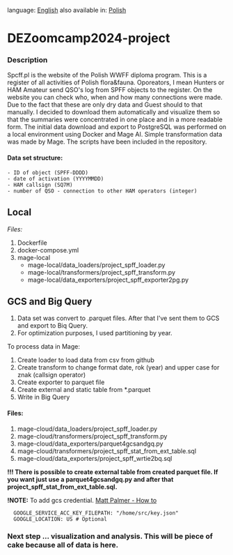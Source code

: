 <!--multilang v0 en:README.md pl:READMEPL.md -->
<!--multilang buttons-->

language: [English](README.md) also available in:
[Polish](READMEPL.md)

<!--lang:en-->

# DEZoomcamp2024-project

### Description
Spcff.pl is the website of the Polish WWFF diploma program. This is a register of all activities of Polish flora&fauna. Oporeators, I mean Hunters or HAM Amateur send QSO's log from SPFF objects to the register. On the website you can check who, when and how many connections were made. Due to the fact that these are only dry data and Guest should to that manually. I decided to download them automatically and visualize them so that the summaries were concentrated in one place and in a more readable form. The initial data download and export to PostgreSQL was performed on a local environment using Docker and Mage AI. Simple transformation data was made by Mage. The scripts have been included in the repository.


#### Data set structure:
```
- ID of object (SPFF-DDDD)
- date of activation (YYYYMMDD)
- HAM callsign (SQ7M)
- number of QSO - connection to other HAM operators (integer)
```

## Local

*Files:*
1. Dockerfile
2. docker-compose.yml 
3. mage-local
   - mage-local/data_loaders/project_spff_loader.py
   - mage-local/transformers/project_spff_transform.py
   - mage-local/data_exporters/project_spff_exporter2pg.py


## GCS and Big Query
1. Data set was convert to .parquet files. After that I've  sent them to GCS and export to Biq Query. 
2. For optimization purposes, I used partitioning by year.



To process data in Mage:
1. Create loader to load data from csv from github
2. Create transform to change format date, rok (year) and upper case for znak (callsign operator)
3. Create exporter to parquet file
4. Create external and static table from *.parquet
4. Write in Big Query

#### Files:
1. mage-cloud/data_loaders/project_spff_loader.py
2. mage-cloud/transformers/project_spff_transform.py
3. mage-cloud/data_exporters/parquet4gcsandgq.py
4. mage-cloud/transformers/project_spff_stat_from_ext_table.sql
5. mage-cloud/data_exporters/project_spff_wrtie2bq.sql

**!!! There is possible to create external table from created parquet file. If you want just use a parquet4gcsandgq.py and after that project_spff_stat_from_ext_table.sql.** 

**!NOTE:** To add gcs credential. [Matt Palmer - How to](https://www.youtube.com/watch?v=w0XmcASRUnc&list=PL3MmuxUbc_hJed7dXYoJw8DoCuVHhGEQb&index=25)
``` 
  GOOGLE_SERVICE_ACC_KEY_FILEPATH: "/home/src/key.json"
  GOOGLE_LOCATION: US # Optional
```


### Next step ... visualization and analysis. This will be piece of cake because all of data is here.

[//]: # (#### TODO:)

[//]: # (1. Get dataset)

[//]: # (- [x] script getting data statistics &#40;one csv file for each object&#41;)

[//]: # (- [ ] create parquet file from csv)

[//]: # (2. Import and transformation)

[//]: # (- [X] import file to container with postgresql &#40;v15&#41;)

[//]: # (  - transformation:)

[//]: # (    - [X] activation's date to date format)

[//]: # (    - [X] change callsign to uppercase)

[//]: # (- [ ] copy file to gcs)

[//]: # (- [ ] import file to BigQuery)

[//]: # (  - transformation:)

[//]: # (    - [ ] activation's date to date format)

[//]: # (    - [ ] change callsign to uppercase)

[//]: # (3. create dashboards)
